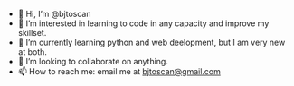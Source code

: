 - 👋 Hi, I’m @bjtoscan
- 👀 I’m interested in learning to code in any capacity and improve my skillset.
- 🌱 I’m currently learning python and web deelopment, but I am very new at both.
- 💞️ I’m looking to collaborate on anything.
- 📫 How to reach me: email me at bjtoscan@gmail.com

<!---
bjtoscan/bjtoscan is a ✨ special ✨ repository because its `README.md` (this file) appears on your GitHub profile.
You can click the Preview link to take a look at your changes.
--->
